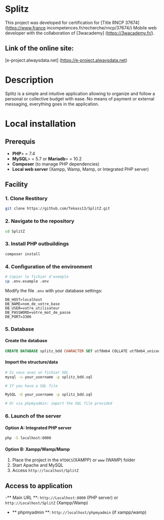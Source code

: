 # Splitz

This project was developed for certification for [Title RNCP 37674] (https://www.france incompetences.fr/recherche/rncp/37674/) Mobile web developer with the collaboration of [3wacademy] (https://3wacademy.fr/).

## Link of the online site:

[e-project.alwaysdata.net] (https://e-project.alwaysdata.net)

# Description

Splitz is a simple and intuitive application allowing to organize and follow a personal or collective budget with ease.
No means of payment or external messaging, everything goes in the application.

# Local installation

## Prerequis

- **PHP**> = 7.4
- **MySQL**> = 5.7 or **Mariadb**> = 10.2
- **Composer** (to manage PHP dependencies)
- **Local web server** (Xampp, Wamp, Mamp, or Integrated PHP server)

## Facility

### 1. Clone Restitory

```bash
git clone https://github.com/Tekass13/SplitZ.git
```

### 2. Navigate to the repository

```bash
cd SplitZ
```

### 3. Install PHP outbuildings

```bash
composer install
```

### 4. Configuration of the environment

```bash
# Copier le fichier d'exemple
cp .env.example .env
```

Modify the file `.env` with your database settings:

```env
DB_HOST=localhost
DB_NAME=nom_de_votre_base
DB_USER=votre_utilisateur
DB_PASSWORD=votre_mot_de_passe
DB_PORT=3306
```

### 5. Database

#### Create the database

```sql
CREATE DATABASE splitz_bdd CHARACTER SET utf8mb4 COLLATE utf8mb4_unicode_ci;
```

#### Import the structure/data

```bash
# Si vous avez un fichier SQL
mysql -u your_username -p splitz_bdd.sql

# If you have a SQL file

MySQL -U your_username -p splitz_bdd.sql

# Or via phpmyadmin: import the SQL file provided

```

### 6. Launch of the server

#### Option A: Integrated PHP server

```bash
php -S localhost:8000
```

#### Option B: Xampp/Wamp/Mamp

1. Place the project in the `HTDOCS`(XAMPP) or `www` (WAMP) folder
2. Start Apache and MySQL
3. Access `http://localhost/SplitZ`

## Access to application

-** Main URL **: `http://Localhost:8000` (PHP server) or `http://Localhost/SplitZ` (Xampp/Wamp)

- ** phpmyadmin **: `http://localhost/phpmyadmin` (if xampp/wamp)
